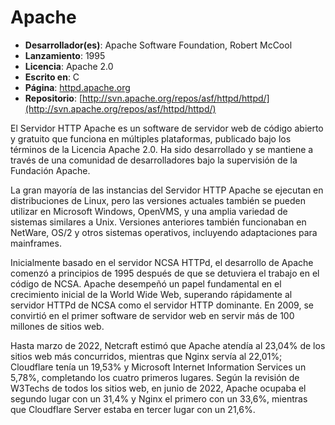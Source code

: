 # Apache

- **Desarrollador(es)**: Apache Software Foundation, Robert McCool
- **Lanzamiento**: 1995
- **Licencia**: Apache 2.0
- **Escrito en**: C
- **Página**: [httpd.apache.org](httpd.apache.org)
- **Repositorio**: [http://svn.apache.org/repos/asf/httpd/httpd/](http://svn.apache.org/repos/asf/httpd/httpd/)

El Servidor HTTP Apache es un software de servidor web de código abierto y gratuito que funciona en múltiples plataformas, publicado bajo los términos de la Licencia Apache 2.0. Ha sido desarrollado y se mantiene a través de una comunidad de desarrolladores bajo la supervisión de la Fundación Apache.

La gran mayoría de las instancias del Servidor HTTP Apache se ejecutan en distribuciones de Linux, pero las versiones actuales también se pueden utilizar en Microsoft Windows, OpenVMS, y una amplia variedad de sistemas similares a Unix. Versiones anteriores también funcionaban en NetWare, OS/2 y otros sistemas operativos, incluyendo adaptaciones para mainframes.

Inicialmente basado en el servidor NCSA HTTPd, el desarrollo de Apache comenzó a principios de 1995 después de que se detuviera el trabajo en el código de NCSA. Apache desempeñó un papel fundamental en el crecimiento inicial de la World Wide Web, superando rápidamente al servidor HTTPd de NCSA como el servidor HTTP dominante. En 2009, se convirtió en el primer software de servidor web en servir más de 100 millones de sitios web.

Hasta marzo de 2022, Netcraft estimó que Apache atendía al 23,04% de los sitios web más concurridos, mientras que Nginx servía al 22,01%; Cloudflare tenía un 19,53% y Microsoft Internet Information Services un 5,78%, completando los cuatro primeros lugares. Según la revisión de W3Techs de todos los sitios web, en junio de 2022, Apache ocupaba el segundo lugar con un 31,4% y Nginx el primero con un 33,6%, mientras que Cloudflare Server estaba en tercer lugar con un 21,6%.